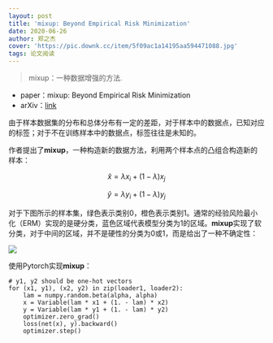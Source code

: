 ```yaml
---
layout: post
title: 'mixup: Beyond Empirical Risk Minimization'
date: 2020-06-26
author: 郑之杰
cover: 'https://pic.downk.cc/item/5f09ac1a14195aa594471088.jpg'
tags: 论文阅读
---
```


> mixup：一种数据增强的方法.

- paper：mixup: Beyond Empirical Risk Minimization
- arXiv：[link](https://arxiv.org/abs/1710.09412)

由于样本数据集的分布和总体分布有一定的差距，对于样本中的数据点，已知对应的标签；对于不在训练样本中的数据点，标签往往是未知的。

作者提出了**mixup**，一种构造新的数据方法，利用两个样本点的凸组合构造新的样本：

$$ \hat{x} = λx_i + (1-λ)x_j $$

$$ \hat{y} = λy_i + (1-λ)y_j $$

对于下图所示的样本集，绿色表示类别0，橙色表示类别1。通常的经验风险最小化（ERM）实现的是硬分类，蓝色区域代表模型分类为1的区域。**mixup**实现了软分类，对于中间的区域，并不是硬性的分类为0或1，而是给出了一种不确定性：

![](https://pic.downk.cc/item/5f09bd5d14195aa5944cae85.jpg)

使用Pytorch实现**mixup**：

```
# y1, y2 should be one-hot vectors
for (x1, y1), (x2, y2) in zip(loader1, loader2):
    lam = numpy.random.beta(alpha, alpha)
    x = Variable(lam * x1 + (1. - lam) * x2)
    y = Variable(lam * y1 + (1. - lam) * y2)
    optimizer.zero_grad()
    loss(net(x), y).backward()
    optimizer.step()
```